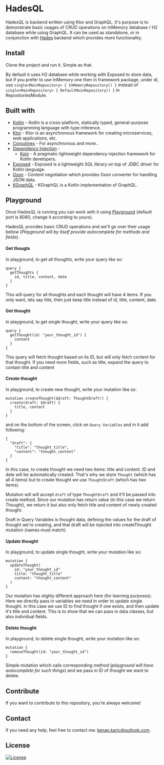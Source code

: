 # HadesQL

HadesQL is backend written using Ktor and GraphQL. It's purpose is to demonstrate basic usages of CRUD operations on InMemory database / H2 database while using GraphQL.
It can be used as standalone, or in conjunction with [Hades](https://github.com/primepixel/Hades) backend which provides more functionality.

## Install

Clone the project and run it. Simple as that.

By default it uses H2 database while working with Exposed to store data, but if you prefer to use InMemory one then in framework package, under di, 
use `single<MainRepository> { InMemoryRepository() }` instead of `single<MainRepository> { DefaultMainRepository() }` in RepositoriesModule.

## Built with

- [Kotlin](https://kotlinlang.org/) - Kotlin is a cross-platform, statically typed, general-purpose programming language with type inference.
- [Ktor](https://ktor.io/) - Ktor is an asynchronous framework for creating microservices, web applications, etc.
- [Coroutines](https://kotlinlang.org/docs/reference/coroutines-overview.html) - For asynchronous and more..
 - [Dependency Injection](https://developer.android.com/training/dependency-injection) - 
   - [Koin](https://insert-koin.io/) - A pragmatic lightweight dependency injection framework for Kotlin developers.
- [Exposed](https://github.com/JetBrains/Exposed) - Exposed is a lightweight SQL library on top of JDBC driver for Kotlin language.
- [Gson](https://ktor.io/docs/gson.html) - Content negotiation which provides Gson converter for handling JSON data.
- [KGraphQL](https://github.com/aPureBase/KGraphQL) - KGraphQL is a Kotlin implementation of GraphQL.

## Playground

Once HadesQL is running you can work with it using [Playground](http://localhost:8080/thoughts) (default port is 8080, change it according to yours).

HadesQL provides basic CRUD operations and we'll go over their usage bellow (*Playground will by itself provide autocomplete for methods and fields*).

#### Get thougts
In playground, to get all thoughts, write your query like so:
```
query {
  getThoughts {
    id, title, content, date
  }
}
```
This will query for all thoughts and each thought will have 4 items. If you only want, lets say title, then just keep title instead of id, title, content, date.

#### Get thought
In playground, to get single thought, write your query like so:
```
query {
  getThought(id: "your_thought_id") {
    content
  }
}
```
This query will fetch thought based on its ID, but will only fetch content for that thought. 
If you need more fields, such as title, expand the query to contain title and content

#### Create thought
In playground, to create new thought, write your mutation like so:
```
mutation createThought($draft: ThoughtDraft!) {
  create(draft: $draft) {
    title, content
  }
}
```
and on the bottom of the screen, click on `Query Variables` and in it add following:
```
{
  "draft": {
    "title": "thought_title",
    "content": "thought_content"
  }
}
```
In this case, to create thought we need two items: title and content. ID and date will be automatically created. 
That's why we store `Thought` (which has all 4 items) but to create thought we use `ThoughtDraft` (which has two items).

Mutation will will accept `draft` of type `ThoughtDraft` and it'll be passed into create method. 
Since our mutation has return value (in this case we return Thought), we return it but also only fetch title and content of newly created thought.

Draft in Query Variables is thought data, defining the values for the draft of thought we're creating, and that draft will be injected into createThought mutation (names must match)

#### Update thought
In playground, to update single thought, write your mutation like so:
```
mutation {
  updateThought(
    id: "your_thought_id"
    title: "thought_title"
    content: "thought_content"
  )
}
```
Our mutation has slighly different approach here (for learning purposes). Here we directly pass in variables we need in order to update single thought.
In this case we use ID to find thought if one exists, and then update it's title and content.
This is to show that we can pass in data classes, but also individual fields.

#### Delete thought
In playground, to delete single thought, write your mutation like so:
```
mutation {
  removeThought(id: "your_thought_id")
}
```
Simple mutation which calls corresponding method (*playground will have autocomplete for such things*) and we pass in ID of thought we want to delete.

## Contribute

If you want to contribute to this repository, you're always welcome!

## Contact

If you need any help, feel free to contact me: kenan.karic@outlook.com.

## License
[![License](https://img.shields.io/badge/License-Apache%202.0-blue.svg)](https://opensource.org/licenses/Apache-2.0)
